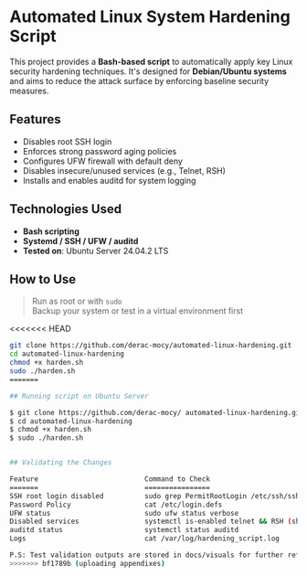 # Automated Linux System Hardening Script

This project provides a **Bash-based script** to automatically apply key Linux security hardening techniques. It's designed for **Debian/Ubuntu systems** and aims to reduce the attack surface by enforcing baseline security measures.


## Features

-  Disables root SSH login
-  Enforces strong password aging policies
-  Configures UFW firewall with default deny
-  Disables insecure/unused services (e.g., Telnet, RSH)
-  Installs and enables auditd for system logging


## Technologies Used

- **Bash scripting**
- **Systemd / SSH / UFW / auditd**
- **Tested on**: Ubuntu Server 24.04.2 LTS



## How to Use

>  Run as root or with `sudo`  
>  Backup your system or test in a virtual environment first

<<<<<<< HEAD
```bash
git clone https://github.com/derac-mocy/automated-linux-hardening.git
cd automated-linux-hardening
chmod +x harden.sh
sudo ./harden.sh
=======

## Running script on Ubuntu Server

$ git clone https://github.com/derac-mocy/ automated-linux-hardening.git
$ cd automated-linux-hardening
$ chmod +x harden.sh
$ sudo ./harden.sh


## Validating the Changes

Feature                          Command to Check
=======                          ================
SSH root login disabled          sudo grep PermitRootLogin /etc/ssh/sshd_config
Password Policy                  cat /etc/login.defs
UFW status                       sudo ufw status verbose
Disabled services                systemctl is-enabled telnet && RSH (should fail)
auditd status                    systemctl status auditd
Logs                             cat /var/log/hardening_script.log

P.S: Test validation outputs are stored in docs/visuals for further references.
>>>>>>> bf1789b (uploading appendixes)

